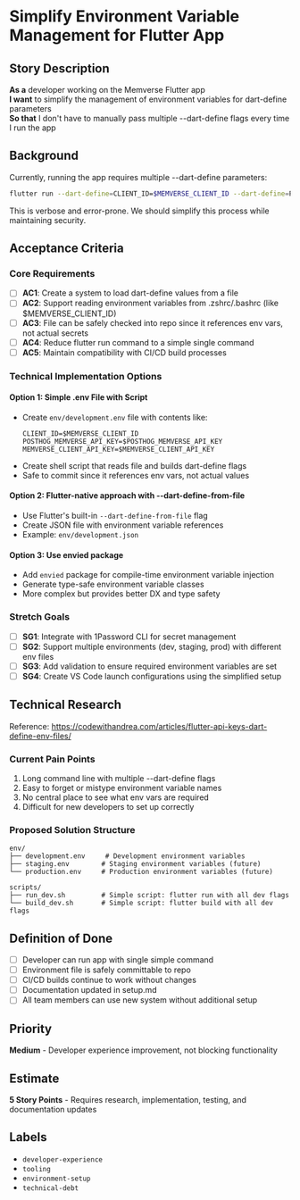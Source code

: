 # Simplify Environment Variable Management for Flutter App

## Story Description

**As a** developer working on the Memverse Flutter app  
**I want** to simplify the management of environment variables for dart-define parameters  
**So that** I don't have to manually pass multiple --dart-define flags every time I run the app

## Background

Currently, running the app requires multiple --dart-define parameters:

```bash
flutter run --dart-define=CLIENT_ID=$MEMVERSE_CLIENT_ID --dart-define=POSTHOG_MEMVERSE_API_KEY=$POSTHOG_MEMVERSE_API_KEY --dart-define=MEMVERSE_CLIENT_API_KEY=$MEMVERSE_CLIENT_API_KEY --flavor development --target lib/main_development.dart
```

This is verbose and error-prone. We should simplify this process while maintaining security.

## Acceptance Criteria

### Core Requirements

- [ ] **AC1**: Create a system to load dart-define values from a file
- [ ] **AC2**: Support reading environment variables from .zshrc/.bashrc (like $MEMVERSE_CLIENT_ID)
- [ ] **AC3**: File can be safely checked into repo since it references env vars, not actual secrets
- [ ] **AC4**: Reduce flutter run command to a simple single command
- [ ] **AC5**: Maintain compatibility with CI/CD build processes

### Technical Implementation Options

#### Option 1: Simple .env File with Script

- Create `env/development.env` file with contents like:
  ```
  CLIENT_ID=$MEMVERSE_CLIENT_ID
  POSTHOG_MEMVERSE_API_KEY=$POSTHOG_MEMVERSE_API_KEY  
  MEMVERSE_CLIENT_API_KEY=$MEMVERSE_CLIENT_API_KEY
  ```
- Create shell script that reads file and builds dart-define flags
- Safe to commit since it references env vars, not actual values

#### Option 2: Flutter-native approach with --dart-define-from-file

- Use Flutter's built-in `--dart-define-from-file` flag
- Create JSON file with environment variable references
- Example: `env/development.json`

#### Option 3: Use envied package

- Add `envied` package for compile-time environment variable injection
- Generate type-safe environment variable classes
- More complex but provides better DX and type safety

### Stretch Goals

- [ ] **SG1**: Integrate with 1Password CLI for secret management
- [ ] **SG2**: Support multiple environments (dev, staging, prod) with different env files
- [ ] **SG3**: Add validation to ensure required environment variables are set
- [ ] **SG4**: Create VS Code launch configurations using the simplified setup

## Technical Research

Reference: https://codewithandrea.com/articles/flutter-api-keys-dart-define-env-files/

### Current Pain Points

1. Long command line with multiple --dart-define flags
2. Easy to forget or mistype environment variable names
3. No central place to see what env vars are required
4. Difficult for new developers to set up correctly

### Proposed Solution Structure

```
env/
├── development.env     # Development environment variables
├── staging.env        # Staging environment variables (future)
└── production.env     # Production environment variables (future)

scripts/
├── run_dev.sh         # Simple script: flutter run with all dev flags
└── build_dev.sh       # Simple script: flutter build with all dev flags
```

## Definition of Done

- [ ] Developer can run app with single simple command
- [ ] Environment file is safely committable to repo
- [ ] CI/CD builds continue to work without changes
- [ ] Documentation updated in setup.md
- [ ] All team members can use new system without additional setup

## Priority

**Medium** - Developer experience improvement, not blocking functionality

## Estimate

**5 Story Points** - Requires research, implementation, testing, and documentation updates

## Labels

- `developer-experience`
- `tooling`
- `environment-setup`
- `technical-debt`